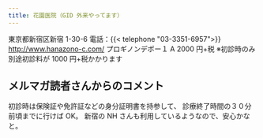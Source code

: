 ```yaml
---
title: 花園医院（GID 外来やってます）
---
```


東京都新宿区新宿 1-30-6
電話：{{< telephone "03-3351-6957">}}
<http://www.hanazono-c.com/>
プロギノンデポー１ A 2000 円+税
※初診時のみ別途初診料が 1000 円+税かかります
## メルマガ読者さんからのコメント
初診時は保険証や免許証などの身分証明書を持参して、 診療終了時間の３０分前頃までに行けば OK。
新宿の NH さんも利用しているようなので、安心かなと。

